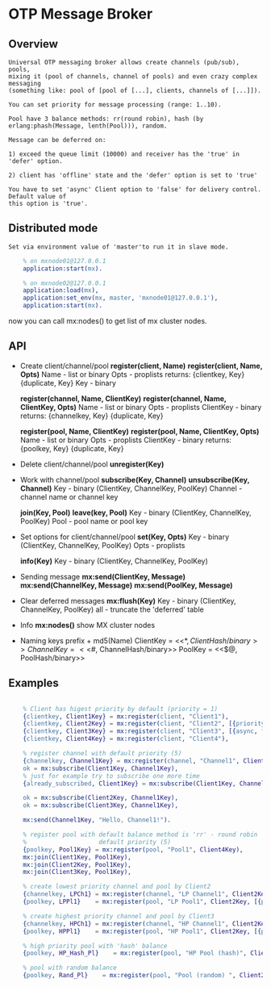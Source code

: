 # OTP Message Broker

## Overview
    Universal OTP messaging broker allows create channels (pub/sub), pools,
    mixing it (pool of channels, channel of pools) and even crazy complex messaging
    (something like: pool of [pool of [...], clients, channels of [...]]).

    You can set priority for message processing (range: 1..10).

    Pool have 3 balance methods: rr(round robin), hash (by erlang:phash(Message, lenth(Pool))), random.

    Message can be deferred on:

    1) exceed the queue limit (10000) and receiver has the 'true' in 'defer' option.

    2) client has 'offline' state and the 'defer' option is set to 'true'

    You have to set 'async' Client option to 'false' for delivery control. Default value of
    this option is 'true'.

## Distributed mode

    Set via environment value of 'master'to run it in slave mode.
```erlang
    % on mxnode01@127.0.0.1
    application:start(mx).
```
```erlang
    % on mxnode02@127.0.0.1
    application:load(mx),
    application:set_env(mx, master, 'mxnode01@127.0.0.1'),
    application:start(mx).
```

now you can call mx:nodes() to get list of mx cluster nodes.

## API

* Create client/channel/pool
  **register(client, Name)**
  **register(client, Name, Opts)**
    Name - list or binary
    Opts - proplists
    returns: {clientkey, Key}
                   {duplicate, Key}
            Key - binary

    **register(channel, Name, ClientKey)**
    **register(channel, Name, ClientKey, Opts)**
          Name - list or binary
          Opts - proplists
          ClientKey - binary
          returns: {channelkey, Key}
                   {duplicate, Key}

    **register(pool, Name, ClientKey)**
    **register(pool, Name, ClientKey, Opts)**
          Name - list or binary
          Opts - proplists
          ClientKey - binary
          returns: {poolkey, Key}
                   {duplicate, Key}

* Delete client/channel/pool
    **unregister(Key)**

* Work with channel/pool
    **subscribe(Key, Channel)**
    **unsubscribe(Key, Channel)**
          Key - binary (ClientKey, ChannelKey, PoolKey)
          Channel - channel name or channel key

    **join(Key, Pool)**
    **leave(key, Pool)**
          Key - binary (ClientKey, ChannelKey, PoolKey)
          Pool - pool name or pool key

* Set options for client/channel/pool
    **set(Key, Opts)**
          Key - binary (ClientKey, ChannelKey, PoolKey)
          Opts - proplists

    **info(Key)**
          Key - binary (ClientKey, ChannelKey, PoolKey)

* Sending message
  **mx:send(ClientKey, Message)**
  **mx:send(ChannelKey, Message)**
  **mx:send(PoolKey, Message)**

* Clear deferred messages
    **mx:flush(Key)**
        Key - binary (ClientKey, ChannelKey, PoolKey)
        all - truncate the 'deferred' table

* Info
    **mx:nodes()**
        show MX cluster nodes

* Naming keys
    prefix + md5(Name)
    ClientKey  = <<$*, ClientHash/binary>>
    ChannelKey = <<$#, ChannelHash/binary>>
    PoolKey    = <<$@, PoolHash/binary>>

## Examples

```erlang

    % Client has higest priority by default (priority = 1)
    {clientkey, Client1Key} = mx:register(client, "Client1"),
    {clientkey, Client2Key} = mx:register(client, "Client2", [{priority, 8}]),
    {clientkey, Client3Key} = mx:register(client, "Client3", [{async, false}, {defer, true}]),
    {clientkey, Client4Key} = mx:register(client, "Client4"),

    % register channel with default priority (5)
    {channelkey, Channel1Key} = mx:register(channel, "Channel1", Client4Key),
    ok = mx:subscribe(Client1Key, Channel1Key),
    % just for example try to subscribe one more time
    {already_subscribed, Client1Key} = mx:subscribe(Client1Key, Channel1Key),

    ok = mx:subscribe(Client2Key, Channel1Key),
    ok = mx:subscribe(Client3Key, Channel1Key),

    mx:send(Channel1Key, "Hello, Channel1!").

    % register pool with default balance method is 'rr' - round robin
    %                    default priority (5)
    {poolkey, Pool1Key} = mx:register(pool, "Pool1", Client4Key),
    mx:join(Client1Key, Pool1Key),
    mx:join(Client2Key, Pool1Key),
    mx:join(Client3Key, Pool1Key),

    % create lowest priority channel and pool by Client2
    {channelkey, LPCh1} = mx:register(channel, "LP Channel1", Client2Key, [{priority, 10}]),
    {poolkey, LPPl1}    = mx:register(pool, "LP Pool1", Client2Key, [{priority, 10}]),

    % create highest priority channel and pool by Client3
    {channelkey, HPCh1} = mx:register(channel, "HP Channel1", Client2Key, [{priority, 1}]),
    {poolkey, HPPl1}    = mx:register(pool, "HP Pool1", Client2Key, [{priority, 1}]),

    % high priority pool with 'hash' balance
    {poolkey, HP_Hash_Pl}    = mx:register(pool, "HP Pool (hash)", Client2Key, [{priority, 1}, {balance, hash}]),

    % pool with random balance
    {poolkey, Rand_Pl}    = mx:register(pool, "Pool (random) ", Client2Key, [balance, hash}]),

```

